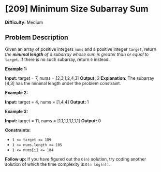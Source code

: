 # [209] Minimum Size Subarray Sum

**Difficulty:** Medium

## Problem Description

Given an array of positive integers `nums` and a positive integer `target`, return _the **minimal length** of a_ _subarray_ _whose sum is greater than or equal to_ `target`. If there is no such subarray, return `0` instead.

**Example 1:**

**Input:** target = 7, nums = \[2,3,1,2,4,3\]
**Output:** 2
**Explanation:** The subarray \[4,3\] has the minimal length under the problem constraint.

**Example 2:**

**Input:** target = 4, nums = \[1,4,4\]
**Output:** 1

**Example 3:**

**Input:** target = 11, nums = \[1,1,1,1,1,1,1,1\]
**Output:** 0

**Constraints:**

*   `1 <= target <= 109`
*   `1 <= nums.length <= 105`
*   `1 <= nums[i] <= 104`

**Follow up:** If you have figured out the `O(n)` solution, try coding another solution of which the time complexity is `O(n log(n))`.